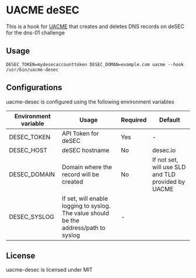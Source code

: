 <!--
SPDX-FileCopyrightText: 2024 OpenBit
SPDX-FileContributor: Hugo Rodrigues

SPDX-License-Identifier: MIT
-->

# UACME deSEC

This is a hook for [UACME](https://github.com/ndilieto/uacme) that creates and deletes DNS records on deSEC for the dns-01 challenge

## Usage

    DESEC_TOKEN=mydesecaccounttoken DESEC_DOMAN=example.com uacme --hook /usr/bin/uacme-desec

## Configurations

uacme-desec is configured using the following environment variables

| Environment variable | Usage | Required | Default |
|-|-|-|-|
|DESEC_TOKEN|API Token for deSEC | Yes | - |
|DESEC_HOST|deSEC hostname | No | desec.io |
|DESEC_DOMAIN|Domain where the record will be created | No | If not set, will use SLD and TLD provided by UACME|
|DESEC_SYSLOG|If set, will enable logging to syslog. The value should be the address/path to syslog| -

## License

uacme-desec is licensed under MIT
